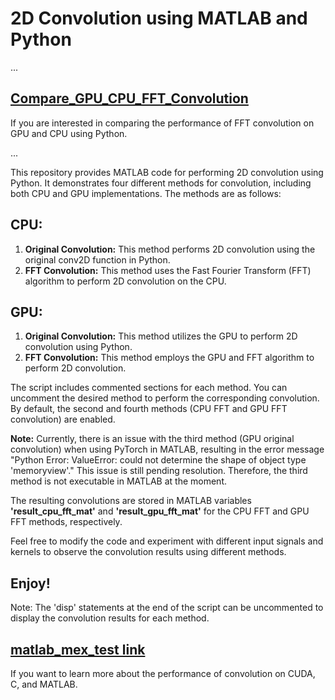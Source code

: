 # 2D Convolution using MATLAB and Python

...
## [Compare_GPU_CPU_FFT_Convolution](FFT_Convolutio-readme.md)
If you are interested in comparing the performance of FFT convolution on GPU and CPU using Python.

...

This repository provides MATLAB code for performing 2D convolution using Python. It demonstrates four different methods for convolution, including both CPU and GPU implementations. The methods are as follows:

## CPU:
1. **Original Convolution:** This method performs 2D convolution using the original conv2D function in Python.
2. **FFT Convolution:** This method uses the Fast Fourier Transform (FFT) algorithm to perform 2D convolution on the CPU.

## GPU:
1. **Original Convolution:** This method utilizes the GPU to perform 2D convolution using Python.
2. **FFT Convolution:** This method employs the GPU and FFT algorithm to perform 2D convolution.

The script includes commented sections for each method. You can uncomment the desired method to perform the corresponding convolution. By default, the second and fourth methods (CPU FFT and GPU FFT convolution) are enabled.

**Note:** Currently, there is an issue with the third method (GPU original convolution) when using PyTorch in MATLAB, resulting in the error message "Python Error: ValueError: could not determine the shape of object type 'memoryview'." This issue is still pending resolution. Therefore, the third method is not executable in MATLAB at the moment.

The resulting convolutions are stored in MATLAB variables **'result_cpu_fft_mat'** and **'result_gpu_fft_mat'** for the CPU FFT and GPU FFT methods, respectively.

Feel free to modify the code and experiment with different input signals and kernels to observe the convolution results using different methods.

## Enjoy!

Note: The 'disp' statements at the end of the script can be uncommented to display the convolution results for each method.

## [matlab_mex_test link](https://github.com/andy856996/parallel-computing-cuda/tree/main/matlab_mex_test)
If you want to learn more about the performance of convolution on CUDA, C, and MATLAB.
